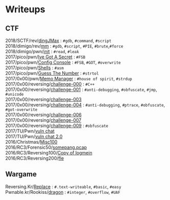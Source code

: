# Writeups
## CTF
2018/SCTF/rev/[dingJMax](./CTF/2018/SCTF/rev/dingJMax) : `#gdb`, `#command`, `#script`  
2018/dimigo/rev/[mm](./CTF/2018/dimigo/rev/mm) : `#gdb`, `#script`, `#PIE`, `#brute`,`#force`  
2018/dimigo/pwn/[init](./CTF/2018/dimigo/pwn/init) : `#read`, `#leak`  
2017/pico/pwn/[Ive Got A Secret](./CTF/2017/pico/pwn/Ive%20Got%20A%20Secret) : `#FSB`  
2017/pico/pwn/[Config Console](./CTF/2017/pico/pwn/Config%20Console) : `#FSB`, `#GOT`, `#overwrite`  
2017/pico/pwn/[Shells](./CTF/2017/pico/pwn/Shells) : `#asm`  
2017/pico/pwn/[Guess The Number](./CTF/2017/pico/pwn/Guess%20The%20Number) : `#strtol`  
2017/0x00/pwn/[Memo Manager](./CTF/2017/0x00/pwn/memo) : `#house of spirit`, `#strdup`  
2017/0x00/reversing/[challenge-000](./CTF/2017/0x00/reversing/challenge-000) : `#C++`  
2017/0x00/reversing/[challenge-001](./CTF/2017/0x00/reversing/challenge-001) : `#anti-debugging`, `#obfuscate`, `#jmp`, `#unicode`  
2017/0x00/reversing/[challenge-003](./CTF/2017/0x00/reversing/challenge-003)  
2017/0x00/reversing/[challenge-004](./CTF/2017/0x00/reversing/challenge-004) : `#anti-debugging`, `#ptrace`, `#obfuscate`, `#got-overwrite`  
2017/0x00/reversing/[challenge-006](./CTF/2017/0x00/reversing/challenge-006)  
2017/0x00/reversing/[challenge-007](./CTF/2017/0x00/reversing/challenge-007)  
2017/0x00/reversing/[challenge-009](./CTF/2017/0x00/reversing/challenge-009) : `#obfuscate`  
2017/TU/Pwn/[vuln chat](./CTF/2017/TU/Pwn/vuln%20chat)  
2017/TU/Pwn/[vuln chat 2.0](./CTF/2017/TU/Pwn/vuln%20chat%202.0)  
2016/Christmas/[Misc100](./CTF/2016/Christmas/Misc100)  
2016/RC3/Forensic50/[somepang.pcap](https://github.com/j3rrry/Writeups/raw/master/CTF/2016/RC3/Forensic50/somepang.pcap)<br />
2016/RC3/Reversing100/[Copy of logmein](https://github.com/j3rrry/Writeups/raw/master/CTF/2016/RC3/Reversing100/Copy%20of%20logmein)<br />
2016/RC3/Reversing200/[fle](https://github.com/j3rrry/Writeups/raw/master/CTF/2016/RC3/Reversing200/fle)  
## Wargame
Reversing.Kr/[Replace](./Wargame/Reversing.Kr/Replace) : `#.text-writeable`, `#basic`, `#easy`  
Pwnable.kr/Rookiss/[dragon](./Writeups/Wargame/Pwnable.kr/Rookiss/dragon) : `#integer`, `#overflow`, `#UAF`
